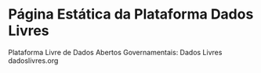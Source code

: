 # Página Estática da Plataforma Dados Livres

Plataforma Livre de Dados Abertos Governamentais: Dados Livres
dadoslivres.org


